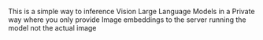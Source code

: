 This is a simple way to inference Vision Large Language Models in a Private way where you only provide Image embeddings to the server running the model not the actual image
